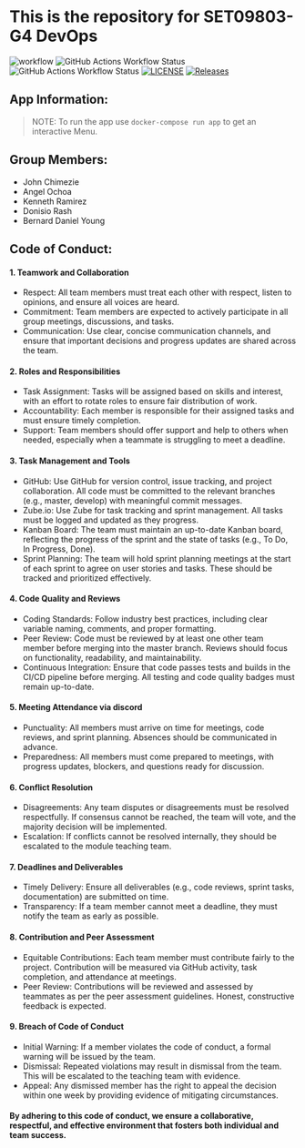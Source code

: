 # This is the repository for SET09803-G4 DevOps

![workflow](https://github.com/OchoaStdnt/SET09804-G4/actions/workflows/main.yml/badge.svg)
![GitHub Actions Workflow Status](https://img.shields.io/github/actions/workflow/status/OchoaStdnt/SET09804-G4/main.yml?branch=master&label=Master%20Build)
![GitHub Actions Workflow Status](https://img.shields.io/github/actions/workflow/status/OchoaStdnt/SET09804-G4/main.yml?branch=master&label=Develop%20Build)
[![LICENSE](https://img.shields.io/github/license/OchoaStdnt/SET09804-G4.svg?style=flat-square)](https://github.com/OchoaStdnt/SET09804-G4/blob/master/LICENSE)
[![Releases](https://img.shields.io/github/release/OchoaStdnt/SET09804-G4/all.svg?style=flat-square)](https://github.com/OchoaStdnt/SET09804-G4/releases)

## App Information:

> NOTE: To run the app use ```docker-compose run app``` to get an interactive Menu. 

## Group Members:
- John Chimezie
- Angel Ochoa
- Kenneth Ramirez
- Donisio Rash
- Bernard Daniel Young

## Code of Conduct:
#### 1. Teamwork and Collaboration
- Respect: All team members must treat each other with respect, listen to opinions, and ensure all voices are heard.
- Commitment: Team members are expected to actively participate in all group meetings, discussions, and tasks.
- Communication: Use clear, concise communication channels, and ensure that important decisions and progress updates are shared across the team.

#### 2. Roles and Responsibilities
- Task Assignment: Tasks will be assigned based on skills and interest, with an effort to rotate roles to ensure fair distribution of work.
- Accountability: Each member is responsible for their assigned tasks and must ensure timely completion.
- Support: Team members should offer support and help to others when needed, especially when a teammate is struggling to meet a deadline.

#### 3. Task Management and Tools
- GitHub: Use GitHub for version control, issue tracking, and project collaboration. All code must be committed to the relevant branches (e.g., master, develop) with meaningful commit messages.
- Zube.io: Use Zube for task tracking and sprint management. All tasks must be logged and updated as they progress.
- Kanban Board: The team must maintain an up-to-date Kanban board, reflecting the progress of the sprint and the state of tasks (e.g., To Do, In Progress, Done).
- Sprint Planning: The team will hold sprint planning meetings at the start of each sprint to agree on user stories and tasks. These should be tracked and prioritized effectively.

#### 4. Code Quality and Reviews
- Coding Standards: Follow industry best practices, including clear variable naming, comments, and proper formatting.
- Peer Review: Code must be reviewed by at least one other team member before merging into the master branch. Reviews should focus on functionality, readability, and maintainability.
- Continuous Integration: Ensure that code passes tests and builds in the CI/CD pipeline before merging. All testing and code quality badges must remain up-to-date.

#### 5. Meeting Attendance via discord
- Punctuality: All members must arrive on time for meetings, code reviews, and sprint planning. Absences should be communicated in advance.
- Preparedness: All members must come prepared to meetings, with progress updates, blockers, and questions ready for discussion.

#### 6. Conflict Resolution
- Disagreements: Any team disputes or disagreements must be resolved respectfully. If consensus cannot be reached, the team will vote, and the majority decision will be implemented.
- Escalation: If conflicts cannot be resolved internally, they should be escalated to the module teaching team.

#### 7. Deadlines and Deliverables
- Timely Delivery: Ensure all deliverables (e.g., code reviews, sprint tasks, documentation) are submitted on time.
- Transparency: If a team member cannot meet a deadline, they must notify the team as early as possible.

#### 8. Contribution and Peer Assessment
- Equitable Contributions: Each team member must contribute fairly to the project. Contribution will be measured via GitHub activity, task completion, and attendance at meetings.
- Peer Review: Contributions will be reviewed and assessed by teammates as per the peer assessment guidelines. Honest, constructive feedback is expected.

#### 9. Breach of Code of Conduct
- Initial Warning: If a member violates the code of conduct, a formal warning will be issued by the team.
- Dismissal: Repeated violations may result in dismissal from the team. This will be escalated to the teaching team with evidence.
- Appeal: Any dismissed member has the right to appeal the decision within one week by providing evidence of mitigating circumstances.

####   By adhering to this code of conduct, we ensure a collaborative, respectful, and effective environment that fosters both individual and team success.